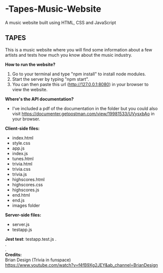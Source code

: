 # -Tapes-Music-Website
A music website built using HTML, CSS and JavaScript

TAPES
------
This is a music website where you will find some information about a few artists and tests how much you know about the music industry.


**How to run the website?**
1. Go to your terminal and type "npm install" to install node modules.
2. Start the server by typing "npm start".
3. You can then paste this url (http://127.0.0.1:8080) in your browser to view the website.

**Where's the API documentation?**
-  I've included a pdf of the documentation in the folder but you could also visit https://documenter.getpostman.com/view/19981533/UVysxbAo in your browser.

**Client-side files:**
-  index.html
-  style.css
-  app.js
-  index.js
-  tunes.html
-  trivia.html
-  trivia.css
-  trivia.js
-  highscores.html
-  highscores.css
-  highscores.js
- end.html
- end.js
-  images folder

**Server-side files:**
-  server.js
-  testapp.js

**Jest test**: testapp.test.js
.<br>
.<br>
.<br>
**Credits:**<br>
Brian Design (Trivia in funspace) <br>
https://www.youtube.com/watch?v=f4fB9Xg2JEY&ab_channel=BrianDesign
